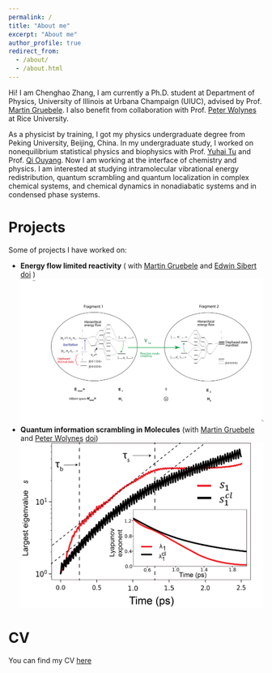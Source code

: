 ```yaml
---
permalink: /
title: "About me"
excerpt: "About me"
author_profile: true
redirect_from: 
  - /about/
  - /about.html
---
```


Hi! I am Chenghao Zhang, I am currently a Ph.D. student at Department of Physics, University of Illinois at Urbana Champaign (UIUC), advised by Prof. [Martin Gruebele](https://gruebele-group.chemistry.illinois.edu/). I also benefit from collaboration with Prof. [Peter Wolynes](https://wolynes.rice.edu/) at Rice University.

As a physicist by training, I got my physics undergraduate degree from Peking University, Beijing, China. In my undergraduate study, I worked on nonequilibrium statistical physics and biophysics with Prof. [Yuhai Tu](https://researcher.watson.ibm.com/researcher/view.php?person=us-yuhai) and Prof. [Qi Ouyang](http://www.cls.edu.cn/english/PrincipalInvestigator/pi/index1642.shtml). Now I am working at the interface of chemistry and physics. I am interested at studying intramolecular vibrational energy redistribution, quantum scrambling and quantum localization in complex chemical systems, and chemical dynamics in nonadiabatic systems and in condensed phase systems.

**Projects**
======
Some of projects I have worked on:

 - **Energy flow limited reactivity** ( with [Martin Gruebele](https://gruebele-group.chemistry.illinois.edu/) and [Edwin Sibert](https://www2.chem.wisc.edu/users/sibert) [doi](https://aip.scitation.org/doi/10.1063/5.0043665) ) 
    ![](https://github.com/Phyzch/Phyzch.github.io/blob/master/images/JCP_2021.png)
  - **Quantum information scrambling in Molecules** (with [Martin Gruebele](https://gruebele-group.chemistry.illinois.edu/) and [Peter Wolynes](https://wolynes.rice.edu/)  [doi](https://journals.aps.org/pra/abstract/10.1103/PhysRevA.105.033322))
    ![](https://github.com/Phyzch/Phyzch.github.io/blob/master/images/PRA2022.png)
  

**CV**
======
You can find my CV [here](https://phyzch.github.io/cv/) 
